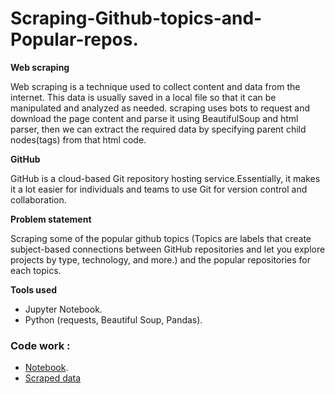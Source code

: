 # Scraping-Github-topics-and-Popular-repos.

**Web scraping**

Web scraping is a technique used to collect content and data from the internet. This data is usually saved in a local file so that it can be manipulated and analyzed as needed. scraping uses bots to request and download the page content
and parse it using BeautifulSoup and html parser, then we can extract the required data by specifying parent child nodes(tags) from that html code.

**GitHub**

GitHub is a cloud-based Git repository hosting service.Essentially, it makes it a lot easier for individuals and teams to use Git for version control and collaboration.

**Problem statement**

Scraping some of the popular github topics (Topics are labels that create subject-based connections between GitHub repositories and let you explore projects by type, technology, and more.) and the popular repositories for each topics.

**Tools used**
 * Jupyter Notebook.
 * Python (requests, Beautiful Soup, Pandas).
 
 ### Code work :
 
  * [Notebook](notebook.ipynb).
  * [Scraped data](Scraped_data)
